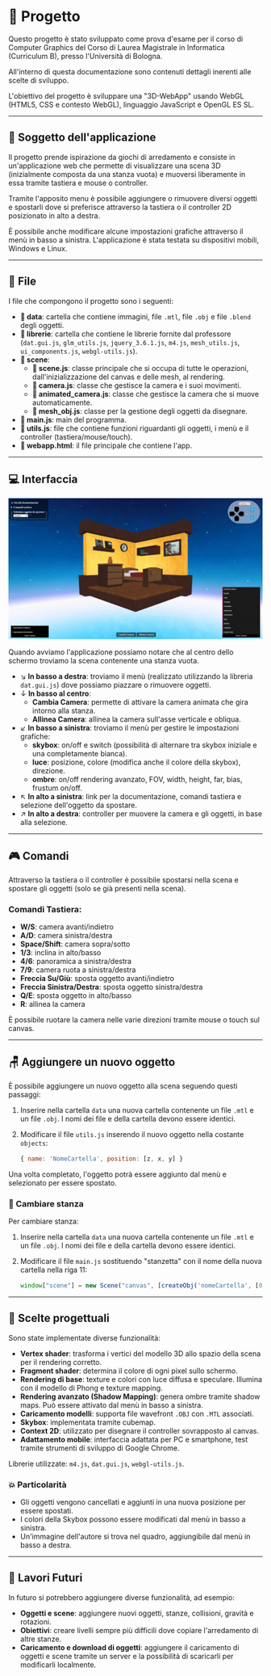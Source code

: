 # 📗 Progetto

Questo progetto è stato sviluppato come prova d'esame per il corso di Computer Graphics del Corso di Laurea Magistrale in Informatica (Curriculum B), presso l'Università di Bologna.

All'interno di questa documentazione sono contenuti dettagli inerenti alle scelte di sviluppo.

L'obiettivo del progetto è sviluppare una "3D-WebApp" usando WebGL (HTML5, CSS e contesto WebGL), linguaggio JavaScript e OpenGL ES SL.

---

## 🗿 Soggetto dell'applicazione

Il progetto prende ispirazione da giochi di arredamento e consiste in un'applicazione web che permette di visualizzare una scena 3D (inizialmente composta da una stanza vuota) e muoversi liberamente in essa tramite tastiera e mouse o controller.

Tramite l'apposito menu è possibile aggiungere o rimuovere diversi oggetti e spostarli dove si preferisce attraverso la tastiera o il controller 2D posizionato in alto a destra.

È possibile anche modificare alcune impostazioni grafiche attraverso il menù in basso a sinistra. L'applicazione è stata testata su dispositivi mobili, Windows e Linux.

---

## 💼 File

I file che compongono il progetto sono i seguenti:

- **📁 data**: cartella che contiene immagini, file `.mtl`, file `.obj` e file `.blend` degli oggetti.
- **📁 librerie**: cartella che contiene le librerie fornite dal professore (`dat.gui.js`, `glm_utils.js`, `jquery_3.6.1.js`, `m4.js`, `mesh_utils.js`, `ui_components.js`, `webgl-utils.js`).
- **📁 scene**:
  - **📄 scene.js**: classe principale che si occupa di tutte le operazioni, dall'inizializzazione del canvas e delle mesh, al rendering.
  - **📄 camera.js**: classe che gestisce la camera e i suoi movimenti.
  - **📄 animated_camera.js**: classe che gestisce la camera che si muove automaticamente.
  - **📄 mesh_obj.js**: classe per la gestione degli oggetti da disegnare.
- **📄 main.js**: main del programma.
- **📄 utils.js**: file che contiene funzioni riguardanti gli oggetti, i menù e il controller (tastiera/mouse/touch).
- **📄 webapp.html**: il file principale che contiene l'app.

---

## 💻 Interfaccia

![Interfaccia](immagini/Interfaccia.jpeg)

Quando avviamo l'applicazione possiamo notare che al centro dello schermo troviamo la scena contenente una stanza vuota.

- ↘ **In basso a destra**: troviamo il menù (realizzato utilizzando la libreria `dat.gui.js`) dove possiamo piazzare o rimuovere oggetti.
- ↓ **In basso al centro**:
  - **Cambia Camera**: permette di attivare la camera animata che gira intorno alla stanza.
  - **Allinea Camera**: allinea la camera sull'asse verticale e obliqua.
- ↙ **In basso a sinistra**: troviamo il menù per gestire le impostazioni grafiche:
  - **skybox**: on/off e switch (possibilità di alternare tra skybox iniziale e una completamente bianca).
  - **luce**: posizione, colore (modifica anche il colore della skybox), direzione.
  - **ombre**: on/off rendering avanzato, FOV, width, height, far, bias, frustum on/off.
- ↖ **In alto a sinistra**: link per la documentazione, comandi tastiera e selezione dell'oggetto da spostare.
- ↗ **In alto a destra**: controller per muovere la camera e gli oggetti, in base alla selezione.

---

## 🎮 Comandi

Attraverso la tastiera o il controller è possibile spostarsi nella scena e spostare gli oggetti (solo se già presenti nella scena).

### Comandi Tastiera:
- **W/S**: camera avanti/indietro
- **A/D**: camera sinistra/destra
- **Space/Shift**: camera sopra/sotto
- **1/3**: inclina in alto/basso
- **4/6**: panoramica a sinistra/destra
- **7/9**: camera ruota a sinistra/destra
- **Freccia Su/Giù**: sposta oggetto avanti/indietro
- **Freccia Sinistra/Destra**: sposta oggetto sinistra/destra
- **Q/E**: sposta oggetto in alto/basso
- **R**: allinea la camera

È possibile ruotare la camera nelle varie direzioni tramite mouse o touch sul canvas.

---

## 🪑 Aggiungere un nuovo oggetto

È possibile aggiungere un nuovo oggetto alla scena seguendo questi passaggi:

1. Inserire nella cartella `data` una nuova cartella contenente un file `.mtl` e un file `.obj`. I nomi dei file e della cartella devono essere identici.
2. Modificare il file `utils.js` inserendo il nuovo oggetto nella costante `objects`:

   ```js
   { name: 'NomeCartella', position: [z, x, y] }
   ```

Una volta completato, l'oggetto potrà essere aggiunto dal menù e selezionato per essere spostato.

### 🚪 Cambiare stanza

Per cambiare stanza:

1. Inserire nella cartella `data` una nuova cartella contenente un file `.mtl` e un file `.obj`. I nomi dei file e della cartella devono essere identici.
2. Modificare il file `main.js` sostituendo "stanzetta" con il nome della nuova cartella nella riga 11:

   ```js
   window["scene"] = new Scene("canvas", [createObj('nomeCartella', [0, 0, 0])]);
   ```

---

## 🎡 Scelte progettuali

Sono state implementate diverse funzionalità:

- **Vertex shader**: trasforma i vertici del modello 3D allo spazio della scena per il rendering corretto.
- **Fragment shader**: determina il colore di ogni pixel sullo schermo.
- **Rendering di base**: texture e colori con luce diffusa e speculare. Illumina con il modello di Phong e texture mapping.
- **Rendering avanzato (Shadow Mapping)**: genera ombre tramite shadow maps. Può essere attivato dal menù in basso a sinistra.
- **Caricamento modelli**: supporta file wavefront `.OBJ` con `.MTL` associati.
- **Skybox**: implementata tramite cubemap.
- **Context 2D**: utilizzato per disegnare il controller sovrapposto al canvas.
- **Adattamento mobile**: interfaccia adattata per PC e smartphone, test tramite strumenti di sviluppo di Google Chrome.

Librerie utilizzate: `m4.js`, `dat.gui.js`, `webgl-utils.js`.

### 💥 Particolarità

- Gli oggetti vengono cancellati e aggiunti in una nuova posizione per essere spostati.
- I colori della Skybox possono essere modificati dal menù in basso a sinistra.
- Un'immagine dell'autore si trova nel quadro, aggiungibile dal menù in basso a destra.

---

## 🔭 Lavori Futuri

In futuro si potrebbero aggiungere diverse funzionalità, ad esempio:

- **Oggetti e scene**: aggiungere nuovi oggetti, stanze, collisioni, gravità e rotazioni.
- **Obiettivi**: creare livelli sempre più difficili dove copiare l'arredamento di altre stanze.
- **Caricamento e download di oggetti**: aggiungere il caricamento di oggetti e scene tramite un server e la possibilità di scaricarli per modificarli localmente.
